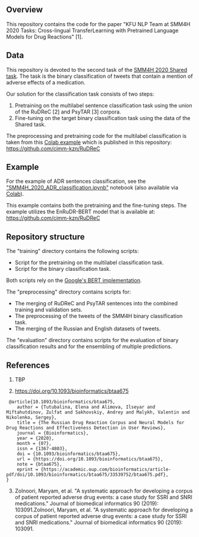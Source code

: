 ## Overview

This repository contains the code for the paper "KFU NLP Team at SMM4H 2020 Tasks: Cross-lingual TransferLearning with Pretrained Language Models for Drug Reactions" [1].


## Data

This repository is devoted to the second task of the [SMM4H 2020 Shared task](https://healthlanguageprocessing.org/smm4h-sharedtask-2020/). The task is the binary classification of tweets that contain a mention of adverse effects of a medication.

Our solution for the classification task consists of two steps:
1. Pretraining on the multilabel sentence classification task using the union of the RuDReC [2] and PsyTAR [3] corpora.
2. Fine-tuning on the target binary classification task using the data of the Shared task.

The preprocessing and pretraining code for the multilabel classification is taken from this [Colab example](https://colab.research.google.com/drive/1g_2W__vi6fuEn8pSma0NXNHbNuebptHF?usp=sharing) which is published in this repository:
https://github.com/cimm-kzn/RuDReC

## Example

For the example of ADR sentences classification, see the ["SMM4H_2020_ADR_classification.ipynb"]( https://github.com/Andoree/smm4h_classification/blob/master/SMM4H_2020_ADR_classification.ipynb) notebook (also available via [Colab](https://colab.research.google.com/drive/14rofSuaQAVBPiNuXz-MYdhTtEPNQnHUd?usp=sharing)).

This example contains both the pretraining and the fine-tuning steps. The example utilizes the EnRuDR-BERT model that is available at:
https://github.com/cimm-kzn/RuDReC

## Repository structure

The "training" directory contains the following scripts:
  - Script for the pretraining on the multilabel classification task.
  - Script for the binary classification task.
  
Both scripts rely on the [Google's BERT implementation](https://github.com/google-research/bert).  

The "preprocessing" directory contains scripts for:
  - The merging of RuDReC and PsyTAR sentences into the combined training and validation sets.
  - The preprocessing of the tweets of the SMM4H binary classification task.
  - The merging of the Russian and English datasets of tweets.

The "evaluation" directory contains scripts for the evaluation of binary classification results and for the ensembling of multiple predictions.


## References

1. TBP

2. https://doi.org/10.1093/bioinformatics/btaa675
```
 @article{10.1093/bioinformatics/btaa675,
    author = {Tutubalina, Elena and Alimova, Ilseyar and Miftahutdinov, Zulfat and Sakhovskiy, Andrey and Malykh, Valentin and Nikolenko, Sergey},
    title = {The Russian Drug Reaction Corpus and Neural Models for Drug Reactions and Effectiveness Detection in User Reviews},
    journal = {Bioinformatics},
    year = {2020},
    month = {07},
    issn = {1367-4803},
    doi = {10.1093/bioinformatics/btaa675},
    url = {https://doi.org/10.1093/bioinformatics/btaa675},
    note = {btaa675},
    eprint = {https://academic.oup.com/bioinformatics/article-pdf/doi/10.1093/bioinformatics/btaa675/33539752/btaa675.pdf},
}
```
3. Zolnoori, Maryam, et al. "A systematic approach for developing a corpus of patient reported adverse drug events: a case study for SSRI and SNRI medications." Journal of biomedical informatics 90 (2019): 103091.Zolnoori, Maryam, et al. "A systematic approach for developing a corpus of patient reported adverse drug events: a case study for SSRI and SNRI medications." Journal of biomedical informatics 90 (2019): 103091.
